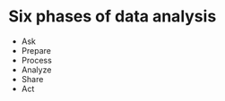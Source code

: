 <h1>Six phases of data analysis</h1>

<ul>
  <li>Ask</li>
  <li>Prepare</li>
  <li>Process</li>
  <li>Analyze</li>
  <li>Share</li>
  <li>Act</li>
</ul>
